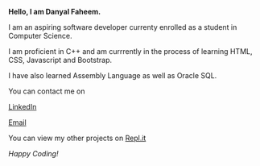 **Hello, I am Danyal Faheem.**

I am an aspiring software developer currenty enrolled as a student in Computer Science.

I am proficient in C++ and am currrently in the process of learning HTML, CSS, Javascript and Bootstrap.

I have also learned Assembly Language as well as Oracle SQL.

You can contact me on 

[LinkedIn](https://www.linkedin.com/in/danyal-faheem-0268111b3/ "Danyal Faheem's LinkedIn")

[Email](mailto:danyalfaheem@gmail.com "Danyal Faheem's Email")

You can view my other projects on [Repl.it](https://replit.com/@DanyalFaheem/ "Danyal Faheem's Repl")

*Happy Coding!*

<!---
DanyalFaheem/DanyalFaheem is a ✨ special ✨ repository because its `README.md` (this file) appears on your GitHub profile.
You can click the Preview link to take a look at your changes.
--->
